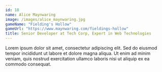 ```yaml
---
id: 18
name: Alice Maynwaring
image: /images/alice_maynwaring.jpg
gameName: "Fielding's Hollow"
gameUrl: "https://www.maynwaring.com/fieldings-hollow"
title: Senior Developer at Tech Corp, Expert in Web Technologies
---
```


Lorem ipsum dolor sit amet, consectetur adipiscing elit. Sed do eiusmod tempor incididunt ut labore et dolore magna aliqua. Ut enim ad minim veniam, quis nostrud exercitation ullamco laboris nisi ut aliquip ex ea commodo consequat.
